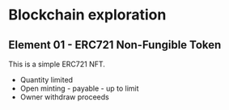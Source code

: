 # Blockchain exploration

## Element 01 - ERC721 Non-Fungible Token

This is a simple ERC721 NFT.

- Quantity limited
- Open minting - payable - up to limit
- Owner withdraw proceeds
